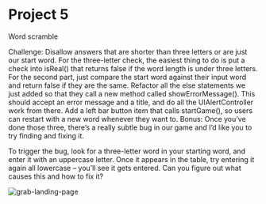 # Project 5

Word scramble

Challenge: Disallow answers that are shorter than three letters or are just our start word. For the three-letter check, the easiest thing to do is put a check into isReal() that returns false if the word length is under three letters. For the second part, just compare the start word against their input word and return false if they are the same. Refactor all the else statements we just added so that they call a new method called showErrorMessage(). This should accept an error message and a title, and do all the UIAlertController work from there. Add a left bar button item that calls startGame(), so users can restart with a new word whenever they want to. Bonus: Once you’ve done those three, there’s a really subtle bug in our game and I’d like you to try finding and fixing it.

To trigger the bug, look for a three-letter word in your starting word, and enter it with an uppercase letter. Once it appears in the table, try entering it again all lowercase – you’ll see it gets entered. Can you figure out what causes this and how to fix it?


 
![grab-landing-page](https://github.com/Woodshox/Hacking-with-Swift/blob/main/Project%205/Project%205.gif)
